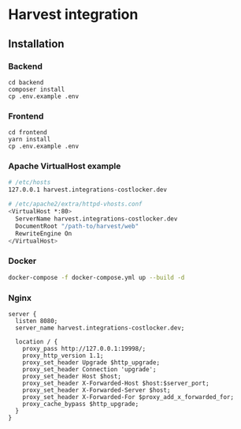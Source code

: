 
# Harvest integration

## Installation

### Backend

```
cd backend
composer install
cp .env.example .env
```

### Frontend

```
cd frontend
yarn install
cp .env.example .env
```

### Apache VirtualHost example

```bash
# /etc/hosts
127.0.0.1 harvest.integrations-costlocker.dev

# /etc/apache2/extra/httpd-vhosts.conf
<VirtualHost *:80>
  ServerName harvest.integrations-costlocker.dev
  DocumentRoot "/path-to/harvest/web"
  RewriteEngine On
</VirtualHost>
```

### Docker

```bash
docker-compose -f docker-compose.yml up --build -d
```

### Nginx

```
server {  
  listen 8080;
  server_name harvest.integrations-costlocker.dev;

  location / {
    proxy_pass http://127.0.0.1:19998/;
    proxy_http_version 1.1;
    proxy_set_header Upgrade $http_upgrade;
    proxy_set_header Connection 'upgrade';
    proxy_set_header Host $host;
    proxy_set_header X-Forwarded-Host $host:$server_port;
    proxy_set_header X-Forwarded-Server $host;
    proxy_set_header X-Forwarded-For $proxy_add_x_forwarded_for;
    proxy_cache_bypass $http_upgrade;
  }
}
```